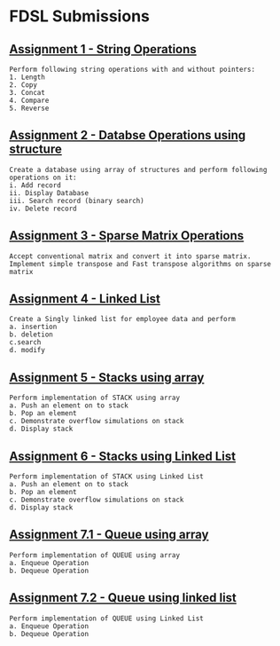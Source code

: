 # FDSL Submissions
## [Assignment 1 - String Operations](/Assignment_1)
    Perform following string operations with and without pointers:
    1. Length 
    2. Copy
    3. Concat 
    4. Compare 
    5. Reverse
## [Assignment 2 - Databse Operations using structure](/Assignment_2)
    Create a database using array of structures and perform following operations on it:
    i. Add record 
    ii. Display Database 
    iii. Search record (binary search) 
    iv. Delete record
## [Assignment 3 - Sparse Matrix Operations](/Assignment_3)
    Accept conventional matrix and convert it into sparse matrix. 
    Implement simple transpose and Fast transpose algorithms on sparse matrix
## [Assignment 4 - Linked List](/Assignment_4)
    Create a Singly linked list for employee data and perform 
    a. insertion 
    b. deletion 
    c.search 
    d. modify
## [Assignment 5 - Stacks using array](/Assignment_5)
    Perform implementation of STACK using array
    a. Push an element on to stack
    b. Pop an element
    c. Demonstrate overflow simulations on stack
    d. Display stack
## [Assignment 6 - Stacks using Linked List](/Assignment_6)
    Perform implementation of STACK using Linked List
    a. Push an element on to stack
    b. Pop an element
    c. Demonstrate overflow simulations on stack
    d. Display stack
## [Assignment 7.1 - Queue using array](/Assignment_7_1)
    Perform implementation of QUEUE using array
    a. Enqueue Operation
    b. Dequeue Operation
## [Assignment 7.2 - Queue using linked list](/Assignment_7_2)
    Perform implementation of QUEUE using Linked List
    a. Enqueue Operation
    b. Dequeue Operation